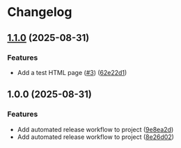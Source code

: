 # Changelog

## [1.1.0](https://github.com/stbensonimoh/release-test/compare/v1.0.0...v1.1.0) (2025-08-31)


### Features

* Add a test HTML page ([#3](https://github.com/stbensonimoh/release-test/issues/3)) ([62e22d1](https://github.com/stbensonimoh/release-test/commit/62e22d1f3aec8915d549560e7e3e13b8a2ec43d8))

## 1.0.0 (2025-08-31)


### Features

* Add automated release workflow to project ([9e8ea2d](https://github.com/stbensonimoh/release-test/commit/9e8ea2d4febd56a5a9ebe89f7754aeb89c54be4f))
* Add automated release workflow to project ([8e26d02](https://github.com/stbensonimoh/release-test/commit/8e26d0215fe45aca04747cdef90cd9d701cee7db))
